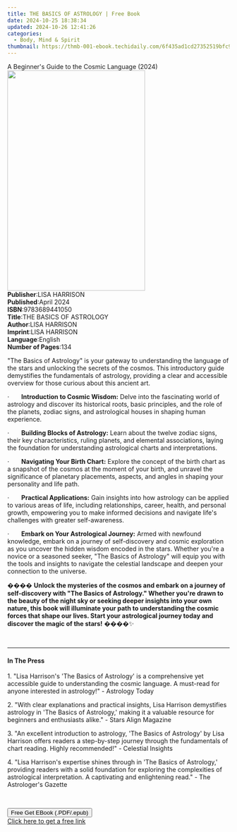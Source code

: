 ```yaml
---
title: THE BASICS OF ASTROLOGY | Free Book
date: 2024-10-25 18:38:34
updated: 2024-10-26 12:41:26
categories:
  - Body, Mind & Spirit
thumbnail: https://thmb-001-ebook.techidaily.com/6f435ad1cd27352519bfc9656f49d3df938f6d446f4df4bccabfb30e43dd3127.jpg
---
```

<main id="book-container">
  <div class="flex flex-col">
    <div class="book-brief flex-1 py-6 px-4 sm:p-6 md:py-10 md:px-8">
      <!-- brief-->
      <div class="book-brief-main">
        A Beginner's Guide to the Cosmic Language (2024)
      </div>
    </div>
    <div
      class="book-meta-info flex-1 grid gap-4 col-start-1 col-end-3 row-start-1 sm:mb-6 sm:grid-cols-4 lg:gap-6 lg:col-start-2 lg:row-end-6 lg:row-span-6 lg:mb-0"
    >
      <div
        class="book-meta-info-left place-content-center mt-4 p-4 text-sm leading-6 col-start-2 col-span-2 dark:text-slate-400"
      >
        <img
          class="w-full h-500 object-cover rounded-lg sm:h-255 sm:col-span-2 lg:col-span-full"
          src="https://img-001-ebook.techidaily.com/200585d9b839e6d0adc9db1c914f2f9d3cb51865c23411110180b841ba7c59e4.jpg"
          alt=""
          width="312"
          height="500"
        />
      </div>
      <div
        class="book-meta-info-right mt-2 col-start-1 row-start-2 col-span-3 self-center"
      >
        <!-- meta data  -->
        <div class="flex flex-col px-4 md:px-8">
          <div class="flex-1">
            <strong>Publisher</strong>:<span class="px-2">LISA HARRISON</span>
          </div>
          <div class="flex-1">
            <strong>Published</strong>:<span class="px-2">April 2024</span>
          </div>
          <div class="flex-1">
            <strong>ISBN</strong>:<span class="px-2">9783689441050</span>
          </div>
          <div class="flex-1">
            <strong>Title</strong>:<span class="px-2"
              >THE BASICS OF ASTROLOGY</span
            >
          </div>
          <div class="flex-1">
            <strong>Author</strong>:<span class="px-2">LISA HARRISON</span>
          </div>
          <div class="flex-1">
            <strong>Imprint</strong>:<span class="px-2">LISA HARRISON</span>
          </div>
          <div class="flex-1">
            <strong>Language</strong>:<span class="px-2">English</span>
          </div>
          <div class="flex-1">
            <strong>Number of Pages</strong>:<span class="px-2">134</span>
          </div>
        </div>
      </div>
    </div>
    <div class="book-description flex-1 py-6 px-4 sm:p-6 md:py-10 md:px-8">
      <div class="book-description-main">
        <div accordion-content="" id="description">
          <p>
            "The Basics of Astrology" is your gateway to understanding the
            language of the stars and unlocking the secrets of the cosmos. This
            introductory guide demystifies the fundamentals of astrology,
            providing a clear and accessible overview for those curious about
            this ancient art.
          </p>
          <p>
            ·&nbsp;&nbsp;&nbsp;&nbsp;&nbsp;&nbsp;&nbsp;<strong
              >Introduction to Cosmic Wisdom:</strong
            >
            Delve into the fascinating world of astrology and discover its
            historical roots, basic principles, and the role of the planets,
            zodiac signs, and astrological houses in shaping human experience.
          </p>
          <p>
            ·&nbsp;&nbsp;&nbsp;&nbsp;&nbsp;&nbsp;&nbsp;<strong
              >Building Blocks of Astrology:</strong
            >
            Learn about the twelve zodiac signs, their key characteristics,
            ruling planets, and elemental associations, laying the foundation
            for understanding astrological charts and interpretations.
          </p>
          <p>
            ·&nbsp;&nbsp;&nbsp;&nbsp;&nbsp;&nbsp;&nbsp;<strong
              >Navigating Your Birth Chart:</strong
            >
            Explore the concept of the birth chart as a snapshot of the cosmos
            at the moment of your birth, and unravel the significance of
            planetary placements, aspects, and angles in shaping your
            personality and life path.
          </p>
          <p>
            ·&nbsp;&nbsp;&nbsp;&nbsp;&nbsp;&nbsp;&nbsp;<strong
              >Practical Applications:</strong
            >
            Gain insights into how astrology can be applied to various areas of
            life, including relationships, career, health, and personal growth,
            empowering you to make informed decisions and navigate life's
            challenges with greater self-awareness.
          </p>
          <p>
            ·&nbsp;&nbsp;&nbsp;&nbsp;&nbsp;&nbsp;&nbsp;<strong
              >Embark on Your Astrological Journey:</strong
            >
            Armed with newfound knowledge, embark on a journey of self-discovery
            and cosmic exploration as you uncover the hidden wisdom encoded in
            the stars. Whether you're a novice or a seasoned seeker, "The Basics
            of Astrology" will equip you with the tools and insights to navigate
            the celestial landscape and deepen your connection to the universe.
          </p>
          <p>
            ����
            <strong
              >Unlock the mysteries of the cosmos and embark on a journey of
              self-discovery with "The Basics of Astrology." Whether you're
              drawn to the beauty of the night sky or seeking deeper insights
              into your own nature, this book will illuminate your path to
              understanding the cosmic forces that shape our lives. Start your
              astrological journey today and discover the magic of the
              stars!</strong
            >
            ����✨
          </p>
          <p>&nbsp;</p>
        </div>
        <div class="accordion-fader"></div>
      </div>
    </div>
    <div class="book-excerpts flex-1 py-6 px-4 sm:p-6 md:py-10 md:px-8">
      <!-- excerpts-->
      <div class="book-excerpts-main">
        <hr />
        <h4 class="placeholder placeholder-heading">
          <span>In The Press</span>
        </h4>
        <p></p>
        <p>
          1. "Lisa Harrison's 'The Basics of Astrology' is a comprehensive yet
          accessible guide to understanding the cosmic language. A must-read for
          anyone interested in astrology!" - Astrology Today
        </p>
        <p>
          2. "With clear explanations and practical insights, Lisa Harrison
          demystifies astrology in 'The Basics of Astrology,' making it a
          valuable resource for beginners and enthusiasts alike." - Stars Align
          Magazine
        </p>
        <p>
          3. "An excellent introduction to astrology, 'The Basics of Astrology'
          by Lisa Harrison offers readers a step-by-step journey through the
          fundamentals of chart reading. Highly recommended!" - Celestial
          Insights
        </p>
        <p>
          4. "Lisa Harrison's expertise shines through in 'The Basics of
          Astrology,' providing readers with a solid foundation for exploring
          the complexities of astrological interpretation. A captivating and
          enlightening read." - The Astrologer's Gazette
        </p>
        <p><br /></p>
        <p></p>
      </div>
    </div>
    <div
      class="book-about-author flex-1 py-6 px-4 sm:p-6 md:py-10 md:px-8"
    ></div>
    <div class="book-free-get flex-1 py-6 px-4 sm:p-6 md:py-10 md:px-8">
      <button
        id="btn-free-get"
        class="bg-blue-500 hover:bg-blue-700 text-white font-bold py-2 px-4 rounded"
      >
        Free Get EBook (.PDF/.epub)
      </button>
      <div id="countdown-display" class="px-2 text-lg mt-2"></div>
      <a
        id="free-link"
        class="hidden bg-blue-500 hover:bg-blue-700 text-white font-bold py-2 px-4 rounded"
        href="https://www.ebooks.com/en-us/book/211323052/the-basics-of-astrology/lisa-harrison/"
        target="_blank"
        >Click here to get a free link</a
      >
    </div>
    <script>
      let countdownTime = 0;
      let countdownInterval = null;
      document
        .getElementById('btn-free-get')
        .addEventListener('click', startCountdown);
      function startCountdown() {
        countdownTime = new Date().getTime() + 60000 * 3;
        countdownInterval = setInterval(updateCountdown, 1000);
        document.getElementById('btn-free-get').disabled = true;
        document
          .getElementById('btn-free-get')
          .classList.add('bg-gray-500', 'cursor-not-allowed');
      }
      function updateCountdown() {
        let currentTime = new Date().getTime();
        let timeLeft = countdownTime - currentTime;
        let secondsLeft = Math.floor(timeLeft / 1000);
        document.getElementById('countdown-display').innerHTML =
          `Remaining time: ${secondsLeft} seconds.`;
        if (secondsLeft <= 0) {
          clearInterval(countdownInterval);
          document.getElementById('btn-free-get').classList.add('hidden');
          document.getElementById('free-link').classList.remove('hidden');
          document.getElementById('countdown-display').innerHTML = '';
        }
      }
    </script>
  </div>
</main>
